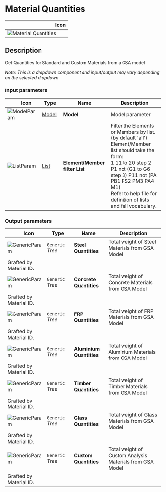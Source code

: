 # Material Quantities
<!--- This file has been auto-generated, do not change it manually! Edit the generator here: https://github.com/arup-group/GSA-Grasshopper/tree/main/DocsGeneration --->

|<img width="150"/> Icon |
| ----------- |
|![Material Quantities](./images/MaterialQuantities.png) |

## Description

Get Quantities for Standard and Custom Materials from a GSA model

_Note: This is a dropdown component and input/output may vary depending on the selected dropdown_

### Input parameters

|<img width="20"/> Icon |<img width="200"/> Type |<img width="200"/> Name |<img width="1000"/> Description |
| ----------- | ----------- | ----------- | ----------- |
|![ModelParam](./images/ModelParam.png) |[Model](gsagh-model-parameter.md) |**Model** |Model parameter |
|![ListParam](./images/ListParam.png) |[List](gsagh-list-parameter.md) |**Element/Member filter List** |Filter the Elements or Members by list. (by default 'all')<br />Element/Member list should take the form:<br /> 1 11 to 20 step 2 P1 not (G1 to G6 step 3) P11 not (PA PB1 PS2 PM3 PA4 M1)<br />Refer to help file for definition of lists and full vocabulary. |

### Output parameters

|<img width="20"/> Icon |<img width="200"/> Type |<img width="200"/> Name |<img width="1000"/> Description |
| ----------- | ----------- | ----------- | ----------- |
|![GenericParam](./images/GenericParam.png) |`Generic` _Tree_ |**Steel Quantities** |Total weight of Steel Materials from GSA Model
Grafted by Material ID. |
|![GenericParam](./images/GenericParam.png) |`Generic` _Tree_ |**Concrete Quantities** |Total weight of Concrete Materials from GSA Model
Grafted by Material ID. |
|![GenericParam](./images/GenericParam.png) |`Generic` _Tree_ |**FRP Quantities** |Total weight of FRP Materials from GSA Model
Grafted by Material ID. |
|![GenericParam](./images/GenericParam.png) |`Generic` _Tree_ |**Aluminium Quantities** |Total weight of Aluminium Materials from GSA Model
Grafted by Material ID. |
|![GenericParam](./images/GenericParam.png) |`Generic` _Tree_ |**Timber Quantities** |Total weight of Timber Materials from GSA Model
Grafted by Material ID. |
|![GenericParam](./images/GenericParam.png) |`Generic` _Tree_ |**Glass Quantities** |Total weight of Glass Materials from GSA Model
Grafted by Material ID. |
|![GenericParam](./images/GenericParam.png) |`Generic` _Tree_ |**Custom Quantities** |Total weight of Custom Analysis Materials from GSA Model
Grafted by Material ID. |


